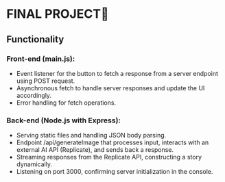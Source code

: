 # FINAL PROJECT🥵
## Functionality
### Front-end (main.js):
- Event listener for the button to fetch a response from a server endpoint using POST request.
- Asynchronous fetch to handle server responses and update the UI accordingly.
- Error handling for fetch operations.
### Back-end (Node.js with Express):
- Serving static files and handling JSON body parsing.
- Endpoint /api/generateImage that processes input, interacts with an external AI API (Replicate), and sends back a response.
- Streaming responses from the Replicate API, constructing a story dynamically.
- Listening on port 3000, confirming server initialization in the console.